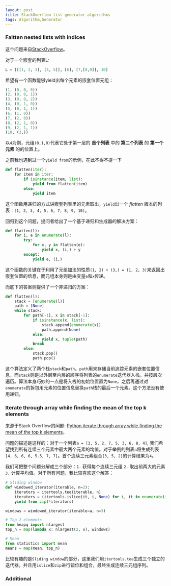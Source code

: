 ```yaml
---
layout: post
title: StackOverflow list generator algorithms
tags: Algorithm,Generator
---
```



### Faltten nested lists with indices
这个问题来自[StackOverflow](http://adventofcode.com/2017/day/16)。

对于一个嵌套的列表L:

```python
L = [[[1, 2, 3], [4, 5]], [6], [7,[8,9]], 10]
```

希望有一个函数能够yield出每个元素的嵌套位置元组：

```python
(1, (0, 0, 0))
(2, (0, 0, 1))
(3, (0, 0, 2))
(4, (0, 1, 0))
(5, (0, 1, 1))
(6, (1, 0))
(7, (2, 0))
(8, (2, 1, 0))
(9, (2, 1, 1))
(10, (3,))
```
以`4`为例，元组`(0,1,0)`代表它处于第一层的 **首个列表** 中的 **第二个列表** 的 **第一个元素** 的的位置上。

之前我也遇到过一个`yield from`的示例，在此不得不提一下

```python
def flatten(iter):
    for item in iter:
        if isinstance(item, list):
            yield from flatten(item)
        else:
            yield item
```

这个函数用递归的方式讲嵌套列表里的元素取出，`yield`出一个 *flatten* 版本的列表：`[1, 2, 3, 4, 5, 6, 7, 8, 9, 10]`。

回归到这个问题，提问者给出了一个基于递归和生成器的解决方案：

```python
def flatten(l):
    for i, e in enumerate(l):
        try:
            for x, y in flatten(e):
                yield x, (i,) + y
        except:
            yield e, (i,)
```

这个函数的关键在于利用了元组加法的性质`(1, 2) + (3,) = (1, 2, 3)`来返回出嵌套位置的信息，而元组本身则是由变量`e`和`x`传递。

而底下的答案则提供了一个非递归的方案：

```python
def flatten(l):
    stack = [enumerate(l)]
    path = [None]
    while stack:
        for path[-1], x in stack[-1]:
            if isinstance(x, list):
                stack.append(enumerate(x))
                path.append(None)
            else:
                yield x, tuple(path)
            break
        else:
            stack.pop()
            path.pop()
```

这个算法定义了两个栈`stack`和`path`。`path`用来存储当前追踪元素的嵌套位置信息，而`stack`则是以外层至内层的顺序将列表的`enumerate`迭代器入栈。并按层次遍历。算法本身巧妙的一点是将入栈的初始位置置为`None`，之后再通过对`enumerate`的拆包用元素的位置信息替换`path`栈的最后一个元素。这个方法没有使用递归。

### Iterate through array while finding the mean of the top k elements
来源于Stack Overflow的问题: [Python iterate through array while finding the mean of the top k elements](https://stackoverflow.com/questions/49000803/python-iterate-through-array-while-finding-the-mean-of-the-top-k-elements/49001728#49001728)。

问题的描述是这样的：对于一个列表`a = [3, 5, 2, 7, 5, 3, 6, 8, 4]`, 我们希望找到所有连续三个元素中最大两个元素的均值。对于举例的列表`a`将生成列表`[4, 6, 6, 6, 5.5, 7, 7]`。首个连续三元素组合`[3, 5, 2]`的计算结果为`4`。

我们可把整个问题分解成三个部分：`1.` 获得每个连续三元组 `2.` 取出前两大的元素 `3.` 计算平均值。对于所有问题，我比较喜欢这个解答：

```python
# Sliding window
def windowed_iterator(iterable, n=2):
    iterators = itertools.tee(iterable, n)
    iterators = (itertools.islice(it, i, None) for i, it in enumerate(iterators))
    yield from zip(*iterators)

windows = windowed_iterator(iterable=a, n=3)

# Top 2 elements
from heapq import nlargest
top_n = map(lambda x: nlargest(2, x), windows)

# Mean
from statistics import mean
means = map(mean, top_n)
```

比较有趣的是`Sliding window`的部分，这里我们用`itertools.tee`生成三个独立的迭代器。并且用`islice`和`zip`进行错位和组合，最终生成连续三元组序列。

### Additional
